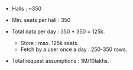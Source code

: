 - Halls : ~350
- Min. seats per hall : 350
-  Total data per day : 350 * 350 = 125k.
    - Store : max. 125k seats.
    - Fetch by a user once a day : 250-350 rows.

- Total request assumptions : 1M/10lakhs.